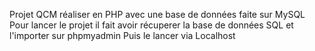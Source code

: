 Projet QCM réaliser en PHP avec une base de données faite sur MySQL
Pour lancer le projet il fait avoir récuperer la base de données SQL et l'importer sur phpmyadmin
Puis le lancer via Localhost
